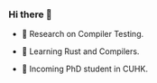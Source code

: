 ### Hi there 👋
<!--
<img align="right" src="https://github-readme-stats.vercel.app/api?username=cardigan1008&show_icons=true&count_private=true&icon_color=CE1D2D&text_color=718096&bg_color=ffffff&hide_title=true" />
-->

- 🔭 Research on Compiler Testing.
 
- 🌱 Learning Rust and Compilers. 

- 📝 Incoming PhD student in CUHK. 

<!--
**cardigan1008/cardigan1008** is a ✨ _special_ ✨ repository because its `README.md` (this file) appears on your GitHub profile.

Here are some ideas to get you started:

- 🔭 I’m currently working on ...
- 🌱 I’m currently learning ...
- 👯 I’m looking to collaborate on ...
- 🤔 I’m looking for help with ...
- 💬 Ask me about ...
- 📫 How to reach me: ...
- 😄 Pronouns: ...
- ⚡ Fun fact: ...
-->
